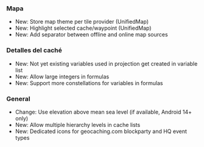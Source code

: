 ### Mapa
- New: Store map theme per tile provider (UnifiedMap)
- New: Highlight selected cache/waypoint (UnifiedMap)
- New: Add separator between offline and online map sources

### Detalles del caché
- New: Not yet existing variables used in projection get created in variable list
- New: Allow large integers in formulas
- New: Support more constellations for variables in formulas

### General
- Change: Use elevation above mean sea level (if available, Android 14+ only)
- New: Allow multiple hierarchy levels in cache lists
- New: Dedicated icons for geocaching.com blockparty and HQ event types

